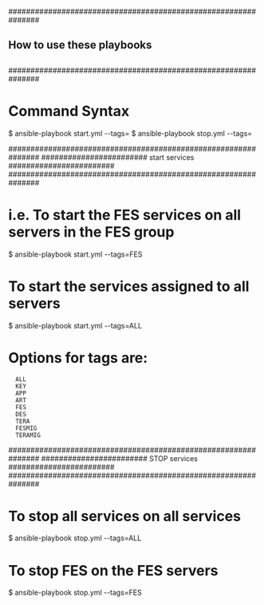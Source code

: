 ###############################################################
##
## How to use these playbooks
##
###############################################################


# Command Syntax
$ ansible-playbook start.yml --tags=<app>
$ ansible-playbook stop.yml --tags=<app>

###############################################################
######################## start services ########################
###############################################################

# i.e. To start the FES services on all servers in the FES group
$ ansible-playbook start.yml --tags=FES

# To start the services assigned to all servers 
$ ansible-playbook start.yml --tags=ALL

# Options for tags are:
      ALL
      KEY
      APP
      ART
      FES
      DES
      TERA
      FESMIG
      TERAMIG

###############################################################
######################## STOP services ########################
###############################################################

# To stop all services on all services
$ ansible-playbook stop.yml --tags=ALL

# To stop FES on the FES servers
$ ansible-playbook stop.yml --tags=FES

